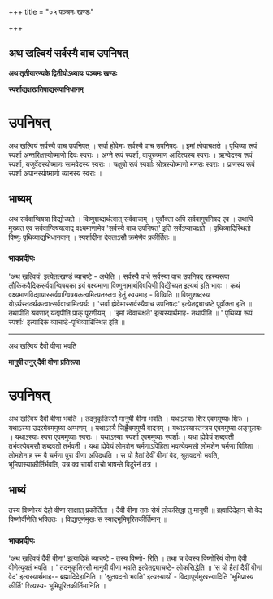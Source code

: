 +++
title = "०५ पञ्चमः खण्डः"

+++


## अथ खल्वियं सर्वस्यै वाच उपनिषत्

**अथ तृतीयारण्यके द्वितीयोऽध्यायः पञ्चमः खण्डः**

**स्पर्शाद्यक्षरप्रतिपाद्यरूपाभिधानम्**

# **उपनिषत्**

अथ खल्वियं सर्वस्यै वाच उपनिषत् । सर्वा होवेमाः सर्वस्यै वाच उपनिषदः । इमां त्वेवाचक्षते । पृथिव्या रूपं स्पर्शा अन्तरिक्षस्योष्माणो दिवः स्वराः । अग्ने रूपं स्पर्शा, वायुरुष्माण आदित्यस्य स्वराः । ऋग्वेदस्य रूपं स्पर्शा, यजुर्वेदस्योष्माणः सामवेदस्य स्वराः । चक्षुषो रूपं स्पर्शाः श्रोत्रस्योष्माणो मनसः स्वराः । प्राणस्य रूपं स्पर्शा अपानस्योष्माणो व्यानस्य स्वराः ।

## भाष्यम्

अथ सर्ववाग्विषया विद्योच्यते । विष्णुशब्दार्थत्वात् सर्ववाचाम् । पूर्वोक्ता अपि सर्ववागुपनिषद एव । तथापि मुख्यत एव सर्ववाग्विषयत्वाद् वक्ष्यमाणामेव 'सर्वस्यै वाच उपनिषत्' इति सर्वेऽप्याचक्षते । पृथिव्यादिस्थितो विष्णुः पृथिव्याद्यभिधानवान् । स्पर्शादीनां देवताऽसौ क्रमेणैव प्रकीर्तितः ॥

### **भावप्रदीपः**

'अथ खल्वियं' इत्येतत्खण्डं व्याचष्टे - अथेति । सर्वस्यै वाचे सर्वस्या वाच उपनिषद् रहस्यरूपा लौकिकवैदिकसर्ववाग्विषयका इयं वक्ष्यमाणा विष्णुनामार्थविषयिणी विद्येोच्यत इत्यर्थ इति भावः । कथं वक्ष्यमाणविद्यायास्सर्ववाग्विषयकत्वमित्यतस्तत्र हेतुं स्वयमाह - विष्विति ॥ विष्णुशब्दस्य योऽर्थस्तदर्थकत्वात्सर्ववाचामित्यर्थः । 'सर्वा ह्येवेमास्सर्वस्यैवाच उपनिषदः' इत्येतद्व्याचष्टे पूर्वोक्ता इति ॥ तथापीति श्रवणाद् यद्यपीति प्राक् पूरणीयम् । 'इमां त्वेवाचक्षते' इत्यस्यार्थमाह- तथापीति ॥ ' पृथिव्या रूपं स्पर्शाः' इत्यादिकं व्याचष्टे-पृथिव्यादिस्थित इति ॥

------------------------------------------------------------------------

अथ खल्वियं दैवी वीणा भवति

**मानुषी तनुर् दैवी वीणा प्रतिरूपा**

# **उपनिषत्**

अथ खल्वियं दैवी वीणा भवति । तदनुकृतिरसौ मानुषी वीणा भवति । यथाऽस्याः शिर एवममुष्याः शिरः । यथाऽस्या उदरमेवममुष्या अम्भणम् । यथाऽस्यै जिह्वैवममुष्यै वादनम् । यथाऽस्यास्तन्त्रय एवममुष्या अङ्गुलयः । यथाऽस्याः स्वरा एवममुष्याः स्वराः । यथाऽस्याः स्पर्शा एवममुष्याः स्पर्शाः । यथा ह्येवेयं शब्दवती तर्भवत्येवमसौ शब्दवती तर्भवती । यथा ह्येवेयं लोमशेन चर्मणाऽपिहिता भवत्येवमसौ लोमशेन चर्मणा पिहिता । लोमशेन ह स्म वै चर्मणा पुरा वीणा अपिदधति । स यो हैतां देवीं वीणां वेद, श्रुतवदनो भवति, भूमिप्रास्याकीर्तिर्भवति, यत्र क्व चार्या वाचो भाषन्ते विदुरेनं तत्र ।

## भाष्यं

तस्य विष्णोरयं देहो वीणा साक्षात् प्रकीर्तिता । दैवी वीणा ततः सेयं लोकसिद्धा तु मानुषी ॥ ब्रह्मादिदेहान् यो वेद विष्णोर्वीणेति भक्तितः । विद्यापूर्णमुखः स स्याद्भूमिपूरितकीर्तिमान् ॥

### **भावप्रदीपः**

'अथ खल्वियं दैवी वीणा' इत्यादिकं व्याचष्टे - तस्य विष्णो- रिति । तथा च देवस्य विष्णोरियं वीणा दैवी वीणेत्युक्तं भवति । ' तदनुकृतिरसौ मानुषी वीणा भवति इत्येतद्व्याचष्टे- लोकसिद्धेति ॥ ‘स यो हैतां दैवीं वीणां वेद' इत्यस्यार्थमाह-- ब्रह्मादिदेहानिति ॥ 'श्रुतवदनो भवति' इत्यस्यार्थो - विद्यापूर्णमुखस्यादिति 'भूमिप्रास्य कीर्ति' रित्यस्य- भूमिपूरितकीर्तिमानिति ।

